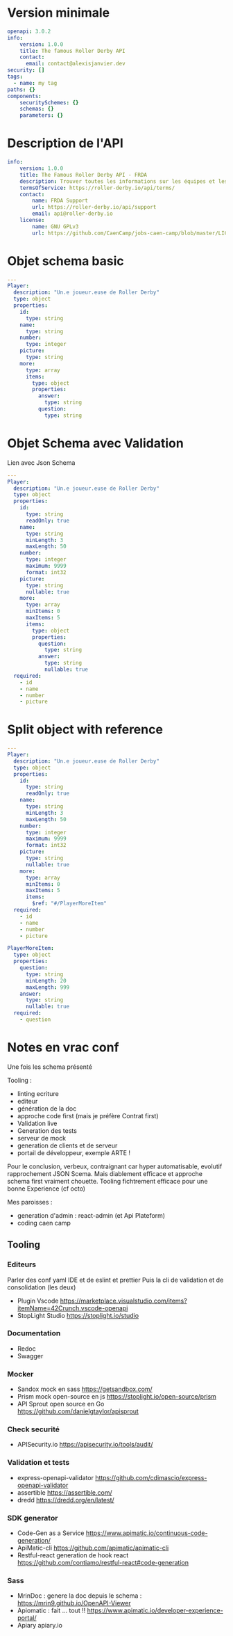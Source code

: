 # Version minimale

```yaml
openapi: 3.0.2
info:
    version: 1.0.0
    title: The famous Roller Derby API
    contact:
      email: contact@alexisjanvier.dev
security: []
tags:
  - name: my tag
paths: {}
components:
    securitySchemes: {}
    schemas: {}
    parameters: {}
```

# Description de l'API

```yaml
info:
    version: 1.0.0
    title: The Famous Roller Derby API - FRDA
    description: Trouver toutes les informations sur les équipes et les matchs de Roller Derby en Europe.
    termsOfService: https://roller-derby.io/api/terms/
    contact:
        name: FRDA Support
        url: https://roller-derby.io/api/support
        email: api@roller-derby.io
    license:
        name: GNU GPLv3
        url: https://github.com/CaenCamp/jobs-caen-camp/blob/master/LICENSE
```

# Objet schema basic

```yaml
---
Player:
  description: "Un.e joueur.euse de Roller Derby"
  type: object
  properties:
    id:
      type: string
    name:
      type: string
    number:
      type: integer
    picture:
      type: string
    more:
      type: array
      items:
        type: object
        properties:
          answer:
            type: string
          question:
            type: string
```

# Objet Schema avec Validation
Lien avec Json Schema

```yaml
---
Player:
  description: "Un.e joueur.euse de Roller Derby"
  type: object
  properties:
    id:
      type: string
      readOnly: true
    name:
      type: string
      minLength: 3
      maxLength: 50
    number:
      type: integer
      maximum: 9999
      format: int32
    picture:
      type: string
      nullable: true
    more:
      type: array
      minItems: 0
      maxItems: 5
      items:
        type: object
        properties:
          question:
            type: string
          answer:
            type: string
            nullable: true
  required:
    - id
    - name
    - number
    - picture
```

# Split object with reference

```yaml
---
Player:
  description: "Un.e joueur.euse de Roller Derby"
  type: object
  properties:
    id:
      type: string
      readOnly: true
    name:
      type: string
      minLength: 3
      maxLength: 50
    number:
      type: integer
      maximum: 9999
      format: int32
    picture:
      type: string
      nullable: true
    more:
      type: array
      minItems: 0
      maxItems: 5
      items:
        $ref: "#/PlayerMoreItem"
  required:
    - id
    - name
    - number
    - picture

PlayerMoreItem:
  type: object
  properties:
    question:
      type: string
      minLength: 20
      maxLength: 999
    answer:
      type: string
      nullable: true
  required:
    - question
```





# Notes en vrac conf

Une fois les schema présenté

Tooling :

- linting ecriture
- editeur
- génération de la doc
- approche code first (mais je préfère Contrat first)
- Validation live
- Generation des tests
- serveur de mock
- generation de clients et de serveur
- portail de développeur, exemple ARTE !

Pour le conclusion, verbeux, contraignant car hyper automatisable, evolutif rapprochement JSON Scema.
Mais diablement efficace et approche schema first vraiment chouette. Tooling fichtrement efficace pour une bonne Experience (cf octo)

Mes paroisses :
 - generation d'admin : react-admin (et Api Plateform)
 - coding caen camp

## Tooling

### Editeurs

Parler des conf yaml IDE et de eslint et prettier
Puis la cli de validation et de consolidation (les deux)
- Plugin Vscode https://marketplace.visualstudio.com/items?itemName=42Crunch.vscode-openapi
- StopLight Studio https://stoplight.io/studio

### Documentation

- Redoc
- Swagger

### Mocker

- Sandox mock en sass https://getsandbox.com/
- Prism mock open-source en js https://stoplight.io/open-source/prism
- API Sprout open source en Go https://github.com/danielgtaylor/apisprout

### Check securité

- APISecurity.io https://apisecurity.io/tools/audit/

### Validation et tests

- express-openapi-validator https://github.com/cdimascio/express-openapi-validator
- assertible https://assertible.com/
- dredd https://dredd.org/en/latest/

### SDK generator

- Code-Gen as a Service https://www.apimatic.io/continuous-code-generation/
- ApiMatic-cli https://github.com/apimatic/apimatic-cli
- Restful-react generation de hook react https://github.com/contiamo/restful-react#code-generation

### Sass

- MrinDoc : genere la doc depuis le schema : https://mrin9.github.io/OpenAPI-Viewer
- Apiomatic : fait ... tout !! https://www.apimatic.io/developer-experience-portal/
- Apiary apiary.io
